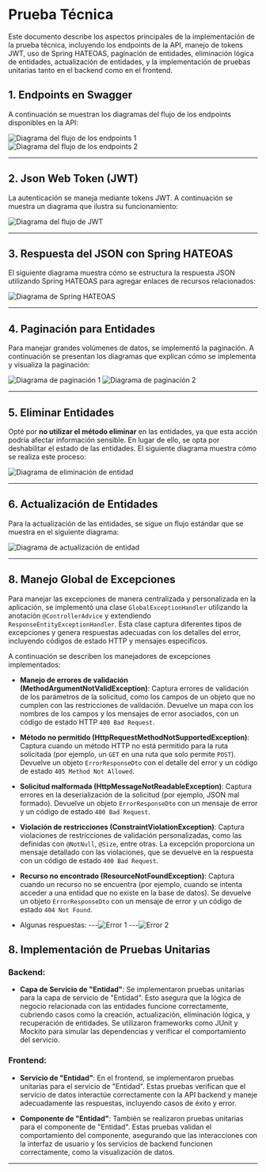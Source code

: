 # Prueba Técnica

Este documento describe los aspectos principales de la implementación de la prueba técnica, incluyendo los endpoints de la API, manejo de tokens JWT, uso de Spring HATEOAS, paginación de entidades, eliminación lógica de entidades, actualización de entidades, y la implementación de pruebas unitarias tanto en el backend como en el frontend.

## 1. Endpoints en Swagger

A continuación se muestran los diagramas del flujo de los endpoints disponibles en la API:

![Diagrama del flujo de los endpoints 1](imagenes/endpoints-1.jpeg)
![Diagrama del flujo de los endpoints 2](imagenes/endpoints-2.jpeg)

---

## 2. Json Web Token (JWT)

La autenticación se maneja mediante tokens JWT. A continuación se muestra un diagrama que ilustra su funcionamiento:

![Diagrama del flujo de JWT](imagenes/jwt.jpeg)

---

## 3. Respuesta del JSON con Spring HATEOAS

El siguiente diagrama muestra cómo se estructura la respuesta JSON utilizando Spring HATEOAS para agregar enlaces de recursos relacionados:

![Diagrama de Spring HATEOAS](imagenes/hateoas.jpeg)

---

## 4. Paginación para Entidades

Para manejar grandes volúmenes de datos, se implementó la paginación. A continuación se presentan los diagramas que explican cómo se implementa y visualiza la paginación:

![Diagrama de paginación 1](imagenes/paginacion-1.jpeg)
![Diagrama de paginación 2](imagenes/paginacion-3.jpeg)

---

## 5. Eliminar Entidades

Opté por **no utilizar el método eliminar** en las entidades, ya que esta acción podría afectar información sensible. En lugar de ello, se opta por deshabilitar el estado de las entidades. El siguiente diagrama muestra cómo se realiza este proceso:

![Diagrama de eliminación de entidad](imagenes/eliminar.jpeg)

---

## 6. Actualización de Entidades

Para la actualización de las entidades, se sigue un flujo estándar que se muestra en el siguiente diagrama:

![Diagrama de actualización de entidad](imagenes/actualizar.jpeg)

---

## 8. Manejo Global de Excepciones

Para manejar las excepciones de manera centralizada y personalizada en la aplicación, se implementó una clase `GlobalExceptionHandler` utilizando la anotación `@ControllerAdvice` y extendiendo `ResponseEntityExceptionHandler`. Esta clase captura diferentes tipos de excepciones y genera respuestas adecuadas con los detalles del error, incluyendo códigos de estado HTTP y mensajes específicos.

A continuación se describen los manejadores de excepciones implementados:

- **Manejo de errores de validación (MethodArgumentNotValidException)**: Captura errores de validación de los parámetros de la solicitud, como los campos de un objeto que no cumplen con las restricciones de validación. Devuelve un mapa con los nombres de los campos y los mensajes de error asociados, con un código de estado HTTP `400 Bad Request`.

- **Método no permitido (HttpRequestMethodNotSupportedException)**: Captura cuando un método HTTP no está permitido para la ruta solicitada (por ejemplo, un `GET` en una ruta que solo permite `POST`). Devuelve un objeto `ErrorResponseDto` con el detalle del error y un código de estado `405 Method Not Allowed`.

- **Solicitud malformada (HttpMessageNotReadableException)**: Captura errores en la deserialización de la solicitud (por ejemplo, JSON mal formado). Devuelve un objeto `ErrorResponseDto` con un mensaje de error y un código de estado `400 Bad Request`.

- **Violación de restricciones (ConstraintViolationException)**: Captura violaciones de restricciones de validación personalizadas, como las definidas con `@NotNull`, `@Size`, entre otras. La excepción proporciona un mensaje detallado con las violaciones, que se devuelve en la respuesta con un código de estado `400 Bad Request`.

- **Recurso no encontrado (ResourceNotFoundException)**: Captura cuando un recurso no se encuentra (por ejemplo, cuando se intenta acceder a una entidad que no existe en la base de datos). Se devuelve un objeto `ErrorResponseDto` con un mensaje de error y un código de estado `404 Not Found`.
- Algunas respuestas:
---![Error 1](imagenes/error1.jpeg)
---![Error 2](imagenes/error2.jpeg)

## 8. Implementación de Pruebas Unitarias

### Backend:
- **Capa de Servicio de "Entidad"**: Se implementaron pruebas unitarias para la capa de servicio de "Entidad". Esto asegura que la lógica de negocio relacionada con las entidades funcione correctamente, cubriendo casos como la creación, actualización, eliminación lógica, y recuperación de entidades. Se utilizaron frameworks como JUnit y Mockito para simular las dependencias y verificar el comportamiento del servicio.

### Frontend:
- **Servicio de "Entidad"**: En el frontend, se implementaron pruebas unitarias para el servicio de "Entidad". Estas pruebas verifican que el servicio de datos interactúe correctamente con la API backend y maneje adecuadamente las respuestas, incluyendo casos de éxito y error.
  
- **Componente de "Entidad"**: También se realizaron pruebas unitarias para el componente de "Entidad". Estas pruebas validan el comportamiento del componente, asegurando que las interacciones con la interfaz de usuario y los servicios de backend funcionen correctamente, como la visualización de datos.

---
